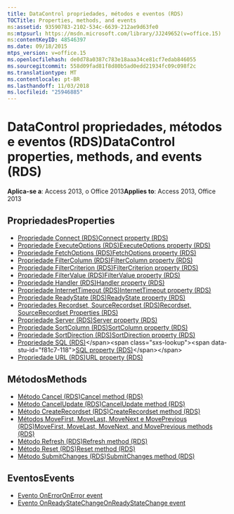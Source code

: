 ```yaml
---
title: DataControl propriedades, métodos e eventos (RDS)
TOCTitle: Properties, methods, and events
ms:assetid: 93590783-2102-534c-6639-212ae9d63fe0
ms:mtpsurl: https://msdn.microsoft.com/library/JJ249652(v=office.15)
ms:contentKeyID: 48546397
ms.date: 09/18/2015
mtps_version: v=office.15
ms.openlocfilehash: de0d78a0387c783e18aaa34ce81cf7edab846055
ms.sourcegitcommit: 558d09fad81f8d80b5ad0edd21934fc09c098f2c
ms.translationtype: MT
ms.contentlocale: pt-BR
ms.lasthandoff: 11/03/2018
ms.locfileid: "25946885"
---
```

# <a name="datacontrol-properties-methods-and-events-rds"></a><span data-ttu-id="f81c7-102">DataControl propriedades, métodos e eventos (RDS)</span><span class="sxs-lookup"><span data-stu-id="f81c7-102">DataControl properties, methods, and events (RDS)</span></span>

<span data-ttu-id="f81c7-103">**Aplica-se a**: Access 2013, o Office 2013</span><span class="sxs-lookup"><span data-stu-id="f81c7-103">**Applies to**: Access 2013, Office 2013</span></span>

## <a name="properties"></a><span data-ttu-id="f81c7-104">Propriedades</span><span class="sxs-lookup"><span data-stu-id="f81c7-104">Properties</span></span>

- [<span data-ttu-id="f81c7-105">Propriedade Connect (RDS)</span><span class="sxs-lookup"><span data-stu-id="f81c7-105">Connect property (RDS)</span></span>](connect-property-rds.md)
- [<span data-ttu-id="f81c7-106">Propriedade ExecuteOptions (RDS)</span><span class="sxs-lookup"><span data-stu-id="f81c7-106">ExecuteOptions property (RDS)</span></span>](executeoptions-property-rds.md)
- [<span data-ttu-id="f81c7-107">Propriedade FetchOptions (RDS)</span><span class="sxs-lookup"><span data-stu-id="f81c7-107">FetchOptions property (RDS)</span></span>](fetchoptions-property-rds.md)
- [<span data-ttu-id="f81c7-108">Propriedade FilterColumn (RDS)</span><span class="sxs-lookup"><span data-stu-id="f81c7-108">FilterColumn property (RDS)</span></span>](filtercolumn-property-rds.md)
- [<span data-ttu-id="f81c7-109">Propriedade FilterCriterion (RDS)</span><span class="sxs-lookup"><span data-stu-id="f81c7-109">FilterCriterion property (RDS)</span></span>](filtercriterion-property-rds.md)
- [<span data-ttu-id="f81c7-110">Propriedade FilterValue (RDS)</span><span class="sxs-lookup"><span data-stu-id="f81c7-110">FilterValue property (RDS)</span></span>](filtervalue-property-rds.md)
- [<span data-ttu-id="f81c7-111">Propriedade Handler (RDS)</span><span class="sxs-lookup"><span data-stu-id="f81c7-111">Handler property (RDS)</span></span>](handler-property-rds.md)
- [<span data-ttu-id="f81c7-112">Propriedade InternetTimeout (RDS)</span><span class="sxs-lookup"><span data-stu-id="f81c7-112">InternetTimeout property (RDS)</span></span>](internettimeout-property-rds.md)
- [<span data-ttu-id="f81c7-113">Propriedade ReadyState (RDS)</span><span class="sxs-lookup"><span data-stu-id="f81c7-113">ReadyState property (RDS)</span></span>](readystate-property-rds.md)
- [<span data-ttu-id="f81c7-114">Propriedades Recordset, SourceRecordset (RDS)</span><span class="sxs-lookup"><span data-stu-id="f81c7-114">Recordset, SourceRecordset Properties (RDS)</span></span>](recordset-sourcerecordset-properties-rds.md)
- [<span data-ttu-id="f81c7-115">Propriedade Server (RDS)</span><span class="sxs-lookup"><span data-stu-id="f81c7-115">Server property (RDS)</span></span>](server-property-rds.md)
- [<span data-ttu-id="f81c7-116">Propriedade SortColumn (RDS)</span><span class="sxs-lookup"><span data-stu-id="f81c7-116">SortColumn property (RDS)</span></span>](sortcolumn-property-rds.md)
- [<span data-ttu-id="f81c7-117">Propriedade SortDirection (RDS)</span><span class="sxs-lookup"><span data-stu-id="f81c7-117">SortDirection property (RDS)</span></span>](sortdirection-property-rds.md)
- <span data-ttu-id="f81c7-118">[Propriedade SQL (RDS)](https://msdn.microsoft.com/library/jj248989\(v=office.15\))</span><span class="sxs-lookup"><span data-stu-id="f81c7-118">[SQL property (RDS)](https://msdn.microsoft.com/library/jj248989\(v=office.15\))</span></span>
- [<span data-ttu-id="f81c7-119">Propriedade URL (RDS)</span><span class="sxs-lookup"><span data-stu-id="f81c7-119">URL property (RDS)</span></span>](url-property-rds.md)


## <a name="methods"></a><span data-ttu-id="f81c7-120">Métodos</span><span class="sxs-lookup"><span data-stu-id="f81c7-120">Methods</span></span>

- [<span data-ttu-id="f81c7-121">Método Cancel (RDS)</span><span class="sxs-lookup"><span data-stu-id="f81c7-121">Cancel method (RDS)</span></span>](cancel-method-rds.md)
- [<span data-ttu-id="f81c7-122">Método CancelUpdate (RDS)</span><span class="sxs-lookup"><span data-stu-id="f81c7-122">CancelUpdate method (RDS)</span></span>](cancelupdate-method-rds.md)
- [<span data-ttu-id="f81c7-123">Método CreateRecordset (RDS)</span><span class="sxs-lookup"><span data-stu-id="f81c7-123">CreateRecordset method (RDS)</span></span>](createrecordset-method-rds.md)
- [<span data-ttu-id="f81c7-124">Métodos MoveFirst, MoveLast, MoveNext e MovePrevious (RDS)</span><span class="sxs-lookup"><span data-stu-id="f81c7-124">MoveFirst, MoveLast, MoveNext, and MovePrevious methods (RDS)</span></span>](movefirst-movelast-movenext-and-moveprevious-methods-rds.md)
- [<span data-ttu-id="f81c7-125">Método Refresh (RDS)</span><span class="sxs-lookup"><span data-stu-id="f81c7-125">Refresh method (RDS)</span></span>](refresh-method-rds.md)
- [<span data-ttu-id="f81c7-126">Método Reset (RDS)</span><span class="sxs-lookup"><span data-stu-id="f81c7-126">Reset method (RDS)</span></span>](reset-method-rds.md)
- [<span data-ttu-id="f81c7-127">Método SubmitChanges (RDS)</span><span class="sxs-lookup"><span data-stu-id="f81c7-127">SubmitChanges method (RDS)</span></span>](submitchanges-method-rds.md)


## <a name="events"></a><span data-ttu-id="f81c7-128">Eventos</span><span class="sxs-lookup"><span data-stu-id="f81c7-128">Events</span></span>

- [<span data-ttu-id="f81c7-129">Evento OnError</span><span class="sxs-lookup"><span data-stu-id="f81c7-129">OnError event</span></span>](onerror-event-rds.md)
- [<span data-ttu-id="f81c7-130">Evento OnReadyStateChange</span><span class="sxs-lookup"><span data-stu-id="f81c7-130">OnReadyStateChange event</span></span>](onreadystatechange-event-rds.md)

